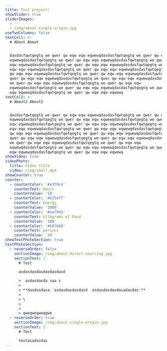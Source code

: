 ```yaml
---
title: Test project!
showSlider: true
sliderImages:
  - ''
  - /img/about-single-origin.jpg
useTwoColumns: false
textCol1: >-
  # About About


  dasdasfqwtqegtq we qwer qw eqw eqw eqwewqdasdasfqwtqegtq we qwer qw eqw eqw
  eqwewqdasdasfqwtqegtq we qwer qw eqw eqw eqwewqdasdasfqwtqegtq we qwer qw eqw
  eqw eqwewqdasdasfqwtqegtq we qwer qw eqw eqw eqwewqdasdasfqwtqegtq we qwer qw
  eqw eqw eqwewqdasdasfqwtqegtq we qwer qw eqw eqw eqwewqdasdasfqwtqegtq we qwer
  qw eqw eqw eqwewqdasdasfqwtqegtq we qwer qw eqw eqw eqwewqdasdasfqwtqegtq we
  qwer qw eqw eqw eqwewqdasdasfqwtqegtq we qwer qw eqw eqw eqwewqdasdasfqwtqegtq
  we qwer qw eqw eqw eqwewqdasdasfqwtqegtq we qwer qw eqw eqw
  eqwewqdasdasfqwtqegtq we qwer qw eqw eqw eqwewqdasdasfqwtqegtq we qwer qw eqw
  eqw eqwewqdasdasfqwtqegtq we qwer qw eqw eqw eqwewq
textCol2: >-
  # About2 About2


  dasdasfqwtqegtq we qwer qw eqw eqw eqwewqdasdasfqwtqegtq we qwer qw eqw eqw
  eqwewqdasdasfqwtqegtq we qwer qw eqw eqw eqwewqdasdasfqwtqegtq we qwer qw eqw
  eqw eqwewqdasdasfqwtqegtq we qwer qw eqw eqw eqwewqdasdasfqwtqegtq we qwer qw
  eqw eqw eqwewqdasdasfqwtqegtq we qwer qw eqw eqw eqwewqdasdasfqwtqegtq we qwer
  qw eqw eqw eqwewqdasdasfqwtqegtq we qwer qw eqw eqw eqwewqdasdasfqwtqegtq we
  qwer qw eqw eqw eqwewqdasdasfqwtqegtq we qwer qw eqw eqw eqwewqdasdasfqwtqegtq
  we qwer qw eqw eqw eqwewqdasdasfqwtqegtq we qwer qw eqw eqw
  eqwewqdasdasfqwtqegtq we qwer qw eqw eqw eqwewqdasdasfqwtqegtq we qwer qw eqw
  eqw eqwewqdasdasfqwtqegtq we qwer qw eqw eqw eqwewq
showVideo: true
videoPhoto:
  title: VIdeo Title
  video: /img/small.mp4
showCounter: true
counter:
  - counterColor: '#e3f9c4'
    counterText: Hours
    counterValue: '50'
  - counterColor: '#615eff'
    counterText: Energy
    counterValue: '1000'
  - counterColor: '#aa7942'
    counterText: Kilograms of Food
    counterValue: '100'
  - counterColor: '#b87668'
    counterText: persons
    counterValue: '34'
showTextPhotoSection: true
textPhotoSection:
  - reverseOrder: false
    sectionImage: /img/about-direct-sourcing.jpg
    sectionText: |-
      # Test

      asdasdasdasdasdasdasd

      >  asdasdasda saa s
      >
      > **dasdasdasa `asdasdasdasdasd  asdasdasdasdasadasdas`**
      >
      > \
      >
      >
      > qweqweqweqqwe
  - reverseOrder: true
    sectionImage: /img/about-single-origin.jpg
    sectionText: |-
      # Test

      testasadasdas
---
```


